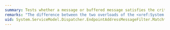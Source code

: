 ```yaml
---
summary: Tests whether a message or buffered message satisfies the criteria of the endpoint filter.
remarks: "The difference between the two overloads of the <xref:System.ServiceModel.Dispatcher.EndpointAddressMessageFilter.Match%2A> method is that the one that takes the <xref:System.ServiceModel.Channels.MessageBuffer> parameter is permitted to examine the body of a message when testing for a match, while the one that takes the <xref:System.ServiceModel.Channels.Message> parameter is not.  \n  \n <xref:System.ServiceModel.Dispatcher.EndpointAddressMessageFilter.Match%2A> does not test the contents of the body of a message, so these two methods are equivalent."
uid: System.ServiceModel.Dispatcher.EndpointAddressMessageFilter.Match*
---
```

